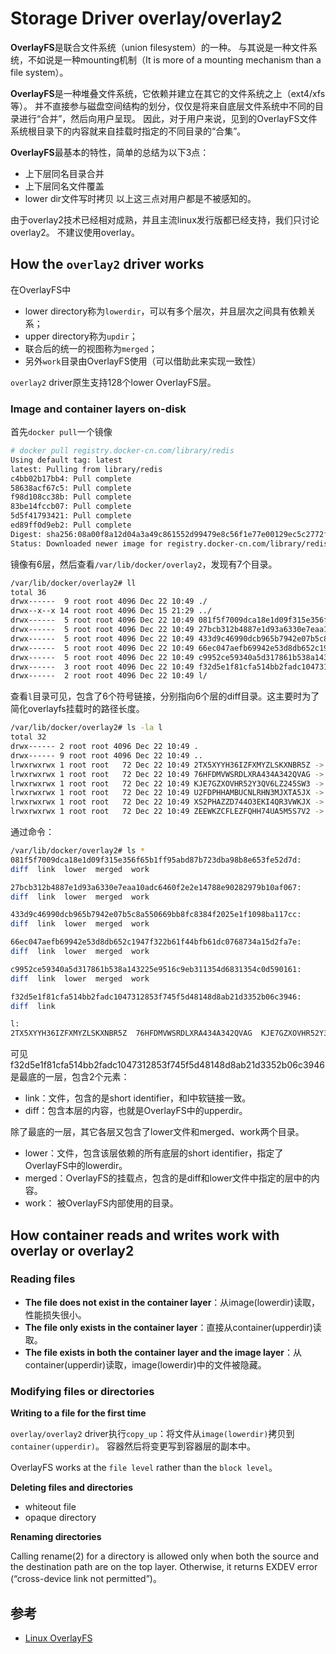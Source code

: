 # Storage Driver overlay/overlay2
**OverlayFS**是联合文件系统（union filesystem）的一种。
与其说是一种文件系统，不如说是一种mounting机制（It is more of a mounting mechanism than a file system）。

**OverlayFS**是一种堆叠文件系统，它依赖并建立在其它的文件系统之上（ext4/xfs等）。
并不直接参与磁盘空间结构的划分，仅仅是将来自底层文件系统中不同的目录进行“合并”，然后向用户呈现。
因此，对于用户来说，见到的OverlayFS文件系统根目录下的内容就来自挂载时指定的不同目录的“合集”。

**OverlayFS**最基本的特性，简单的总结为以下3点：
* 上下层同名目录合并
* 上下层同名文件覆盖
* lower dir文件写时拷贝
以上这三点对用户都是不被感知的。

由于overlay2技术已经相对成熟，并且主流linux发行版都已经支持，我们只讨论overlay2。
不建议使用overlay。
## How the `overlay2` driver works
在OverlayFS中
* lower directory称为`lowerdir`，可以有多个层次，并且层次之间具有依赖关系；
* upper directory称为`updir`；
* 联合后的统一的视图称为`merged`；
* 另外`work`目录由OverlayFS使用（可以借助此来实现一致性）

`overlay2` driver原生支持128个lower OverlayFS层。

### Image and container layers on-disk
首先`docker pull`一个镜像
```sh
# docker pull registry.docker-cn.com/library/redis
Using default tag: latest
latest: Pulling from library/redis
c4bb02b17bb4: Pull complete 
58638acf67c5: Pull complete 
f98d108cc38b: Pull complete 
83be14fccb07: Pull complete 
5d5f41793421: Pull complete 
ed89ff0d9eb2: Pull complete 
Digest: sha256:08a00f8a12d04a3a49c861552d99479e8c56f1e77e00129ec5c2772fe41a3b58
Status: Downloaded newer image for registry.docker-cn.com/library/redis:latest
```
镜像有6层，然后查看`/var/lib/docker/overlay2`，发现有7个目录。
```sh
/var/lib/docker/overlay2# ll
total 36
drwx------  9 root root 4096 Dec 22 10:49 ./
drwx--x--x 14 root root 4096 Dec 15 21:29 ../
drwx------  5 root root 4096 Dec 22 10:49 081f5f7009dca18e1d09f315e356f65b1ff95abd87b723dba98b8e653fe52d7d/
drwx------  5 root root 4096 Dec 22 10:49 27bcb312b4887e1d93a6330e7eaa10adc6460f2e2e14788e90282979b10af067/
drwx------  5 root root 4096 Dec 22 10:49 433d9c46990dcb965b7942e07b5c8a550669bb8fc8384f2025e1f1098ba117cc/
drwx------  5 root root 4096 Dec 22 10:49 66ec047aefb69942e53d8db652c1947f322b61f44bfb61dc0768734a15d2fa7e/
drwx------  5 root root 4096 Dec 22 10:49 c9952ce59340a5d317861b538a143225e9516c9eb311354d6831354c0d590161/
drwx------  3 root root 4096 Dec 22 10:49 f32d5e1f81cfa514bb2fadc1047312853f745f5d48148d8ab21d3352b06c3946/
drwx------  2 root root 4096 Dec 22 10:49 l/
```
查看`l`目录可见，包含了6个符号链接，分别指向6个层的diff目录。这主要时为了简化overlayfs挂载时的路径长度。

```sh
/var/lib/docker/overlay2# ls -la l
total 32
drwx------ 2 root root 4096 Dec 22 10:49 .
drwx------ 9 root root 4096 Dec 22 10:49 ..
lrwxrwxrwx 1 root root   72 Dec 22 10:49 2TX5XYYH36IZFXMYZLSKXNBR5Z -> ../27bcb312b4887e1d93a6330e7eaa10adc6460f2e2e14788e90282979b10af067/diff
lrwxrwxrwx 1 root root   72 Dec 22 10:49 76HFDMVWSRDLXRA434A342QVAG -> ../433d9c46990dcb965b7942e07b5c8a550669bb8fc8384f2025e1f1098ba117cc/diff
lrwxrwxrwx 1 root root   72 Dec 22 10:49 KJE7GZXOVHR52Y3QV6LZ245SW3 -> ../c9952ce59340a5d317861b538a143225e9516c9eb311354d6831354c0d590161/diff
lrwxrwxrwx 1 root root   72 Dec 22 10:49 U2FDPHHAMBUCNLRHN3MJXTA5JX -> ../66ec047aefb69942e53d8db652c1947f322b61f44bfb61dc0768734a15d2fa7e/diff
lrwxrwxrwx 1 root root   72 Dec 22 10:49 XS2PHAZZD744O3EKI4QR3VWKJX -> ../f32d5e1f81cfa514bb2fadc1047312853f745f5d48148d8ab21d3352b06c3946/diff
lrwxrwxrwx 1 root root   72 Dec 22 10:49 ZEEWKZCFLEZFQHH74UA5M5S7V2 -> ../081f5f7009dca18e1d09f315e356f65b1ff95abd87b723dba98b8e653fe52d7d/diff
```

通过命令：
```sh
/var/lib/docker/overlay2# ls *
081f5f7009dca18e1d09f315e356f65b1ff95abd87b723dba98b8e653fe52d7d:
diff  link  lower  merged  work

27bcb312b4887e1d93a6330e7eaa10adc6460f2e2e14788e90282979b10af067:
diff  link  lower  merged  work

433d9c46990dcb965b7942e07b5c8a550669bb8fc8384f2025e1f1098ba117cc:
diff  link  lower  merged  work

66ec047aefb69942e53d8db652c1947f322b61f44bfb61dc0768734a15d2fa7e:
diff  link  lower  merged  work

c9952ce59340a5d317861b538a143225e9516c9eb311354d6831354c0d590161:
diff  link  lower  merged  work

f32d5e1f81cfa514bb2fadc1047312853f745f5d48148d8ab21d3352b06c3946:
diff  link

l:
2TX5XYYH36IZFXMYZLSKXNBR5Z  76HFDMVWSRDLXRA434A342QVAG  KJE7GZXOVHR52Y3QV6LZ245SW3  U2FDPHHAMBUCNLRHN3MJXTA5JX  XS2PHAZZD744O3EKI4QR3VWKJX  ZEEWKZCFLEZFQHH74UA5M5S7V2
```
可见f32d5e1f81cfa514bb2fadc1047312853f745f5d48148d8ab21d3352b06c3946是最底的一层，包含2个元素：
* link：文件，包含的是short identifier，和l中软链接一致。
* diff：包含本层的内容，也就是OverlayFS中的upperdir。

除了最底的一层，其它各层又包含了lower文件和merged、work两个目录。
* lower：文件，包含该层依赖的所有底层的short identifier，指定了OverlayFS中的lowerdir。
* merged：OverlayFS的挂载点，包含的是diff和lower文件中指定的层中的内容。
* work： 被OverlayFS内部使用的目录。

## How container reads and writes work with overlay or overlay2
### Reading files
* **The file does not exist in the container layer**：从image(lowerdir)读取，性能损失很小。
* **The file only exists in the container layer**：直接从container(upperdir)读取。
* **The file exists in both the container layer and the image layer**：从container(upperdir)读取，image(lowerdir)中的文件被隐藏。

### Modifying files or directories
**Writing to a file for the first time**

`overlay/overlay2` driver执行`copy_up`：将文件从`image(lowerdir)`拷贝到`container(upperdir)`。
容器然后将变更写到容器层的副本中。

OverlayFS works at the `file level` rather than the `block level`。

**Deleting files and directories**

* whiteout file
* opaque directory

**Renaming directories**

Calling rename(2) for a directory is allowed only when both the source and the destination path are on the top layer. Otherwise, it returns EXDEV error (“cross-device link not permitted”)。

## 参考
* [Linux OverlayFS](../../linux/overlayfs.md)